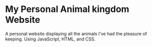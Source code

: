 # My Personal Animal kingdom Website
 A personal website displaying all the animals I've had the pleasure of keeping. Using JavaScript, HTML, and CSS.
